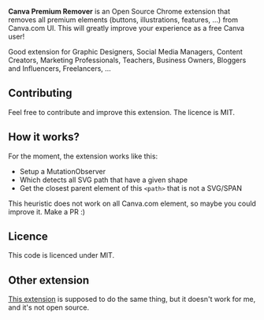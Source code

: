 **Canva Premium Remover** is an Open Source Chrome extension that removes all premium elements (buttons, illustrations, features, ...) from Canva.com UI.
This will greatly improve your experience as a free Canva user!

Good extension for Graphic Designers, Social Media Managers, Content Creators, Marketing Professionals, Teachers, Business Owners, Bloggers and Influencers, Freelancers, ...

## Contributing
Feel free to contribute and improve this extension. The licence is MIT.

## How it works?
For the moment, the extension works like this:  
- Setup a MutationObserver
- Which detects all SVG path that have a given shape
- Get the closest parent element of this `<path>` that is not a SVG/SPAN

This heuristic does not work on all Canva.com element, so maybe you could improve it. Make a PR :)

## Licence
This code is licenced under MIT.

## Other extension
[This extension](https://chromewebstore.google.com/detail/canva-premium-element-rem/nelaapcmnppfpielmfmlhdlgjekaodfl) is supposed to do the same thing, but it doesn't work for me, and it's not open source.
